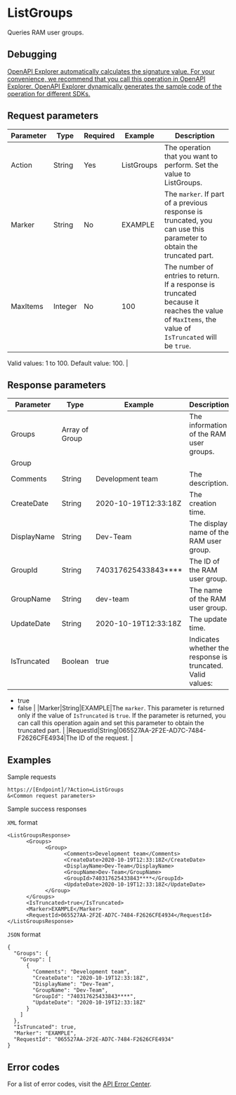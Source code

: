 # ListGroups

Queries RAM user groups.

## Debugging

[OpenAPI Explorer automatically calculates the signature value. For your convenience, we recommend that you call this operation in OpenAPI Explorer. OpenAPI Explorer dynamically generates the sample code of the operation for different SDKs.](https://api.aliyun.com/#product=Ims&api=ListGroups&type=RPC&version=2019-08-15)

## Request parameters

|Parameter|Type|Required|Example|Description|
|---------|----|--------|-------|-----------|
|Action|String|Yes|ListGroups|The operation that you want to perform. Set the value to ListGroups. |
|Marker|String|No|EXAMPLE|The `marker`. If part of a previous response is truncated, you can use this parameter to obtain the truncated part. |
|MaxItems|Integer|No|100|The number of entries to return. If a response is truncated because it reaches the value of `MaxItems`, the value of `IsTruncated` will be `true`.

 Valid values: 1 to 100. Default value: 100. |

## Response parameters

|Parameter|Type|Example|Description|
|---------|----|-------|-----------|
|Groups|Array of Group| |The information of the RAM user groups. |
|Group| | | |
|Comments|String|Development team|The description. |
|CreateDate|String|2020-10-19T12:33:18Z|The creation time. |
|DisplayName|String|Dev-Team|The display name of the RAM user group. |
|GroupId|String|740317625433843\*\*\*\*|The ID of the RAM user group. |
|GroupName|String|dev-team|The name of the RAM user group. |
|UpdateDate|String|2020-10-19T12:33:18Z|The update time. |
|IsTruncated|Boolean|true|Indicates whether the response is truncated. Valid values:

 -   true
-   false |
|Marker|String|EXAMPLE|The `marker`. This parameter is returned only if the value of `IsTruncated` is `true`. If the parameter is returned, you can call this operation again and set this parameter to obtain the truncated part. |
|RequestId|String|065527AA-2F2E-AD7C-7484-F2626CFE4934|The ID of the request. |

## Examples

Sample requests

```
https://[Endpoint]/?Action=ListGroups
&<Common request parameters>
```

Sample success responses

`XML` format

```
<ListGroupsResponse>
	  <Groups>
		    <Group>
			      <Comments>Development team</Comments>
			      <CreateDate>2020-10-19T12:33:18Z</CreateDate>
			      <DisplayName>Dev-Team</DisplayName>
			      <GroupName>Dev-Team</GroupName>
                  <GroupId>740317625433843****</GroupId>
			      <UpdateDate>2020-10-19T12:33:18Z</UpdateDate>
		    </Group>
	  </Groups>
	  <IsTruncated>true</IsTruncated>
	  <Marker>EXAMPLE</Marker>
	  <RequestId>065527AA-2F2E-AD7C-7484-F2626CFE4934</RequestId>
</ListGroupsResponse>
```

`JSON` format

```
{
  "Groups": {
    "Group": [
      {
        "Comments": "Development team",
        "CreateDate": "2020-10-19T12:33:18Z",
        "DisplayName": "Dev-Team",
        "GroupName": "Dev-Team",
        "GroupId": "740317625433843****",
        "UpdateDate": "2020-10-19T12:33:18Z"
      }
    ]
  },
  "IsTruncated": true,
  "Marker": "EXAMPLE",
  "RequestId": "065527AA-2F2E-AD7C-7484-F2626CFE4934"
}
```

## Error codes

For a list of error codes, visit the [API Error Center](https://error-center.alibabacloud.com/status/product/Ims).


